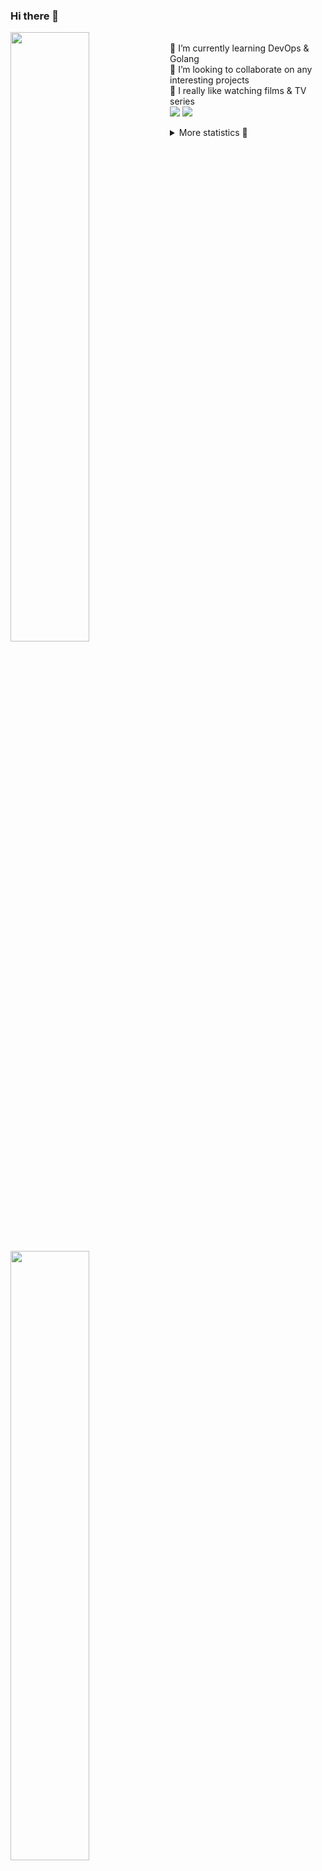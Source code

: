 ### Hi there 👋


[<img align="left" width="50%" src="https://github-readme-stats.vercel.app/api?username=rufusnufus&hide=issues&show_icons=true&count_private=true&theme=transparent&title_color=FF6F40&text_color=FBF9F8&icon_color=F48242&hide_border=true&hide_title=true#gh-dark-mode-only">](https://metrics.lecoq.io/rufusnufus#gh-dark-mode-only)
[<img align="left" width="50%" src="https://github-readme-stats.vercel.app/api?username=rufusnufus&hide=issues&show_icons=true&count_private=true&theme=transparent&title_color=FF6533&text_color=4D4644&icon_color=FF8038&hide_border=true&hide_title=true#gh-light-mode-only">](https://metrics.lecoq.io/rufusnufus#gh-light-mode-only)

<p>
  <br>
  🌱 I’m currently learning DevOps & Golang</br>
  👯 I’m looking to collaborate on any interesting projects</br>
  🎥 I really like watching films & TV series</br>
  <a href="https://linkedin.com/in/rufusnufus"><img src="https://img.shields.io/badge/linkedin-0077B5.svg?style=for-the-badge&logo=linkedin&logoColor=white"/></a>
  <a href="https://t.me/rufusnufus"><img src="https://img.shields.io/badge/-telegram-black?style=for-the-badge&color=blue&logo=telegram"/></a>
</p>

<p text-align="left">
<details>
  <summary>More statistics 👀</summary><br/>

<!--START_SECTION:waka-->
![Code Time](http://img.shields.io/badge/Code%20Time-765%20hrs%202%20mins-blue)

![Profile Views](http://img.shields.io/badge/Profile%20Views-0-blue)

**I'm an Early 🐤** 

```text
🌞 Morning                8503 commits        █████░░░░░░░░░░░░░░░░░░░░   21.97 % 
🌆 Daytime                21943 commits       ██████████████░░░░░░░░░░░   56.70 % 
🌃 Evening                7375 commits        █████░░░░░░░░░░░░░░░░░░░░   19.06 % 
🌙 Night                  879 commits         █░░░░░░░░░░░░░░░░░░░░░░░░   02.27 % 
```
📅 **I'm Most Productive on Wednesday** 

```text
Monday                   7592 commits        █████░░░░░░░░░░░░░░░░░░░░   19.62 % 
Tuesday                  6469 commits        ████░░░░░░░░░░░░░░░░░░░░░   16.72 % 
Wednesday                8808 commits        ██████░░░░░░░░░░░░░░░░░░░   22.76 % 
Thursday                 7015 commits        █████░░░░░░░░░░░░░░░░░░░░   18.13 % 
Friday                   7063 commits        █████░░░░░░░░░░░░░░░░░░░░   18.25 % 
Saturday                 1085 commits        █░░░░░░░░░░░░░░░░░░░░░░░░   02.80 % 
Sunday                   668 commits         ░░░░░░░░░░░░░░░░░░░░░░░░░   01.73 % 
```


📊 **This Week I Spent My Time On** 

```text
💬 Programming Languages: 
No Activity Tracked This Week

🔥 Editors: 
No Activity Tracked This Week
```

**I Mostly Code in Java** 

```text
Go                       21 repos            ████░░░░░░░░░░░░░░░░░░░░░   16.94 % 
Python                   20 repos            ████░░░░░░░░░░░░░░░░░░░░░   16.13 % 
Smarty                   8 repos             ██░░░░░░░░░░░░░░░░░░░░░░░   06.45 % 
Shell                    5 repos             █░░░░░░░░░░░░░░░░░░░░░░░░   04.03 % 
Kotlin                   3 repos             █░░░░░░░░░░░░░░░░░░░░░░░░   02.42 % 
```




 Last Updated on 27/01/2025 01:17:38 UTC
<!--END_SECTION:waka-->

</details>
</p>
